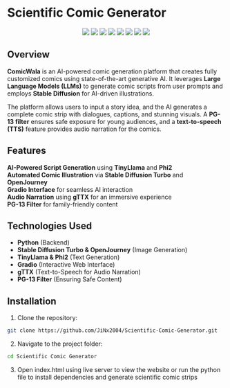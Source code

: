 # Scientific Comic Generator 

<p align="center">
  <img src="https://img.shields.io/badge/Python-3776AB?style=for-the-badge&logo=python&logoColor=white">
  <img src="https://img.shields.io/badge/Gradio-FF9800?style=for-the-badge">
  <img src="https://img.shields.io/badge/Stable%20Diffusion-000000?style=for-the-badge&logo=stable-diffusion&logoColor=white">
  <img src="https://img.shields.io/badge/Transformers-FFCC00?style=for-the-badge&logo=huggingface&logoColor=white">
  <img src="https://img.shields.io/badge/TinyLlama-008080?style=for-the-badge">
  <img src="https://img.shields.io/badge/OpenJourney-663399?style=for-the-badge">
  <img src="https://img.shields.io/badge/PG--13%20Filter-FF5733?style=for-the-badge">
  <img src="https://img.shields.io/badge/Text--to--Speech-4285F4?style=for-the-badge">
</p>

## Overview  
**ComicWala** is an AI-powered comic generation platform that creates fully customized comics using state-of-the-art generative AI. It leverages **Large Language Models (LLMs)** to generate comic scripts from user prompts and employs **Stable Diffusion** for AI-driven illustrations.  

The platform allows users to input a story idea, and the AI generates a complete comic strip with dialogues, captions, and stunning visuals. A **PG-13 filter** ensures safe exposure for young audiences, and a **text-to-speech (TTS)** feature provides audio narration for the comics.  

## Features  
**AI-Powered Script Generation** using **TinyLlama** and **Phi2**  
**Automated Comic Illustration** via **Stable Diffusion Turbo** and **OpenJourney**  
**Gradio Interface** for seamless AI interaction  
**Audio Narration** using **gTTX** for an immersive experience  
**PG-13 Filter** for family-friendly content  

## Technologies Used  
-  **Python** (Backend)  
-  **Stable Diffusion Turbo & OpenJourney** (Image Generation)  
-  **TinyLlama & Phi2** (Text Generation)  
-  **Gradio** (Interactive Web Interface)  
-  **gTTX** (Text-to-Speech for Audio Narration)  
-  **PG-13 Filter** (Ensuring Safe Content)  

## Installation  
1. Clone the repository:  
```sh
git clone https://github.com/JiNx2004/Scientific-Comic-Generator.git
```
2. Navigate to the project folder:
```sh
cd Scientific Comic Generator
```
3. Open index.html using live server to view the website or run the python file to install dependencies and generate scientific comic strips

